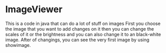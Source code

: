 # ImageViewer
This is a code in java that can do a lot of stuff on images
First you choose the image that you want to add changes on it then you can change the scales of it or the brightness and you can also change it to an black-white image.
After of changings, you can see the very first image by using showimage.
